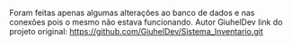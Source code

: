 Foram feitas apenas algumas alterações ao banco de dados e nas conexões pois o mesmo não estava funcionando.
Autor GiuhelDev
link do projeto original:
https://github.com/GiuhelDev/Sistema_Inventario.git

